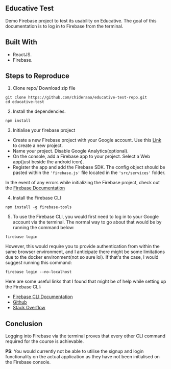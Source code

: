 ## Educative Test

Demo Firebase project to test its usability on Educative. The goal of this documentation is to log in to Firebase from the terminal.

## Built With

- ReactJS.
- Firebase.

## Steps to Reproduce

1. Clone repo/ Download zip file

```
git clone https://github.com/chideraao/educative-test-repo.git
cd educative-test
```

2. Install the dependencies.

```
npm install
```

3. Initialise your firebase project

- Create a new Firebase project with your Google account. Use this [Link](https://console.firebase.google.com/) to create a new project.
- Name your project. Disable Google Analytics(optional).
- On the console, add a Firebase app to your project. Select a Web app(just beside the android icon).
- Register the app and add the Firebase SDK. The config object should be pasted within the `'firebase.js'` file located in the `'src/services'` folder.

In the event of any errors while initializing the Firebase project, check out the [Firebase Documentation](https://firebase.google.com/docs/web/setup)

4. Install the Firebase CLI

```
npm install -g firebase-tools
```

5. To use the Firebase CLI, you would first need to log in to your Google account via the terminal. The normal way to go about that would be by running the command below:

```
firebase login
```

However, this would require you to provide authentication from within the same browser environment, and I anticipate there might be some limitations due to the docker environment(not so sure lol). If that's the case, I would suggest running this command:

```
firebase login --no-localhost
```

Here are some useful links that I found that might be of help while setting up the Firebase CLI:

- [Firebase CLI Documentation](https://firebase.google.com/docs/cli#sign-in-test-cli)
- [Github](https://github.com/firebase/firebase-tools#configuration-commands)
- [Stack Overflow](https://stackoverflow.com/a/43990831/11698466)

## Conclusion

Logging into Firebase via the terminal proves that every other CLI command required for the course is achievable.

**PS**: You would currently not be able to utilise the signup and login functionality on the actual application as they have not been initialised on the Firebase console.
